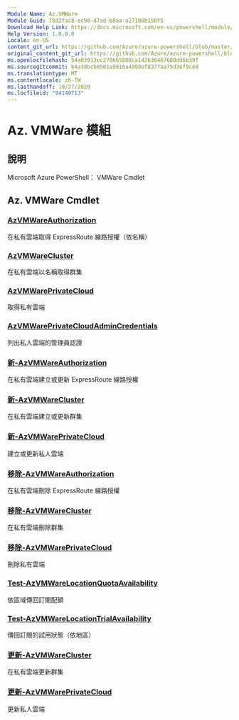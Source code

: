 ```yaml
---
Module Name: Az.VMWare
Module Guid: 78d2fac8-ec90-47ad-b8aa-a27106b158f5
Download Help Link: https://docs.microsoft.com/en-us/powershell/module/az.vmware
Help Version: 1.0.0.0
Locale: en-US
content_git_url: https://github.com/Azure/azure-powershell/blob/master/src/VMWare/help/Az.VMWare.md
original_content_git_url: https://github.com/Azure/azure-powershell/blob/master/src/VMWare/help/Az.VMWare.md
ms.openlocfilehash: 54a03913ec270665808ca142636467680dd6b39f
ms.sourcegitcommit: b4a38bcb0501a9016a4998efd377aa75d3ef9ce8
ms.translationtype: MT
ms.contentlocale: zh-TW
ms.lasthandoff: 10/27/2020
ms.locfileid: "94140713"
---
```

# Az. VMWare 模組
## 說明
Microsoft Azure PowerShell： VMWare Cmdlet

## Az. VMWare Cmdlet
### [AzVMWareAuthorization](Get-AzVMWareAuthorization.md)
在私有雲端取得 ExpressRoute 線路授權（依名稱）

### [AzVMWareCluster](Get-AzVMWareCluster.md)
在私有雲端以名稱取得群集

### [AzVMWarePrivateCloud](Get-AzVMWarePrivateCloud.md)
取得私有雲端

### [AzVMWarePrivateCloudAdminCredentials](Get-AzVMWarePrivateCloudAdminCredentials.md)
列出私人雲端的管理員認證

### [新-AzVMWareAuthorization](New-AzVMWareAuthorization.md)
在私有雲端建立或更新 ExpressRoute 線路授權

### [新-AzVMWareCluster](New-AzVMWareCluster.md)
在私有雲端建立或更新群集

### [新-AzVMWarePrivateCloud](New-AzVMWarePrivateCloud.md)
建立或更新私人雲端

### [移除-AzVMWareAuthorization](Remove-AzVMWareAuthorization.md)
在私有雲端刪除 ExpressRoute 線路授權

### [移除-AzVMWareCluster](Remove-AzVMWareCluster.md)
在私有雲端刪除群集

### [移除-AzVMWarePrivateCloud](Remove-AzVMWarePrivateCloud.md)
刪除私有雲端

### [Test-AzVMWareLocationQuotaAvailability](Test-AzVMWareLocationQuotaAvailability.md)
依區域傳回訂閱配額

### [Test-AzVMWareLocationTrialAvailability](Test-AzVMWareLocationTrialAvailability.md)
傳回訂閱的試用狀態（依地區）

### [更新-AzVMWareCluster](Update-AzVMWareCluster.md)
在私有雲端更新群集

### [更新-AzVMWarePrivateCloud](Update-AzVMWarePrivateCloud.md)
更新私人雲端

